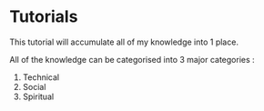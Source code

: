 <h1>Tutorials</h1>

<div><p>
This tutorial will accumulate all of my knowledge into 1 place.
</p>
<p>
All of the knowledge can be categorised into 3 major categories : 
<ol>
  <li> Technical
  <li> Social
  <li> Spiritual
</ol>
</p></div>

